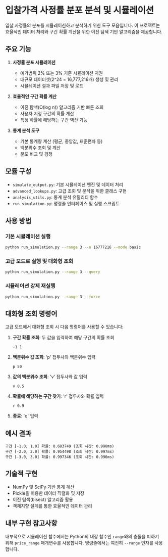 # 입찰가격 사정률 분포 분석 및 시뮬레이션

입찰 사정률의 분포를 시뮬레이션하고 분석하기 위한 도구 모음입니다. 이 프로젝트는 효율적인 데이터 처리와 구간 확률 계산을 위한 이진 탐색 기반 알고리즘을 제공합니다.

## 주요 기능

1. **사정률 분포 시뮬레이션**
   - 예가범위 2% 또는 3% 기준 시뮬레이션 지원
   - 대규모 데이터셋(2^24 = 16,777,216개) 생성 및 관리
   - 시뮬레이션 결과 파일 저장 및 로드

2. **효율적인 구간 확률 계산**
   - 이진 탐색(O(log n)) 알고리즘 기반 빠른 조회
   - 사용자 지정 구간의 확률 계산
   - 특정 확률에 해당하는 구간 역산 기능

3. **통계 분석 도구**
   - 기본 통계량 계산 (평균, 중앙값, 표준편차 등)
   - 백분위수 조회 및 계산
   - 분포 비교 및 검정

## 모듈 구성

- `simulate_output.py`: 기본 시뮬레이션 엔진 및 데이터 처리
- `advanced_lookups.py`: 고급 조회 및 분석을 위한 클래스 구현
- `analysis_utils.py`: 통계 분석 유틸리티 함수
- `run_simulation.py`: 명령줄 인터페이스 및 실행 스크립트

## 사용 방법

### 기본 시뮬레이션 실행

```bash
python run_simulation.py --range 3 --n 16777216 --mode basic
```

### 고급 모드로 실행 및 대화형 조회

```bash
python run_simulation.py --range 3 --query
```

### 시뮬레이션 강제 재실행

```bash
python run_simulation.py --range 3 --force
```

## 대화형 조회 명령어

고급 모드에서 대화형 조회 시 다음 명령어를 사용할 수 있습니다:

1. **구간 확률 조회**: 두 값을 입력하여 해당 구간의 확률 조회
   ```
   -1 1
   ```

2. **백분위수 값 조회**: 'p' 접두사와 백분위수 입력
   ```
   p 50
   ```

3. **값의 백분위수 조회**: 'v' 접두사와 값 입력
   ```
   v 0.5
   ```

4. **확률에 해당하는 구간 찾기**: 'r' 접두사와 확률 입력
   ```
   r 0.9
   ```

5. **종료**: 'q' 입력

## 예시 결과

```
구간 [-1.0, 1.0] 확률: 0.683749 (조회 시간: 0.998ms)
구간 [-2.0, 2.0] 확률: 0.954498 (조회 시간: 0.997ms)
구간 [-3.0, 3.0] 확률: 0.997346 (조회 시간: 0.996ms)
```

## 기술적 구현

- NumPy 및 SciPy 기반 통계 계산
- Pickle을 이용한 데이터 직렬화 및 저장
- 이진 탐색(bisect) 알고리즘 활용
- 객체지향 설계를 통한 효율적인 데이터 관리

## 내부 구현 참고사항

내부적으로 시뮬레이션 함수에서는 Python의 내장 함수인 `range`와의 충돌을 피하기 위해 `price_range` 매개변수를 사용합니다. 명령줄에서는 여전히 `--range` 인자를 사용합니다. 